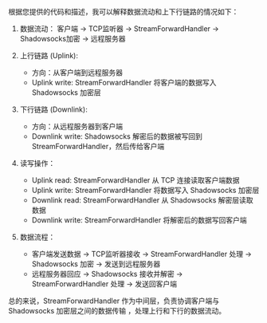 根据您提供的代码和描述，我可以解释数据流动和上下行链路的情况如下：

1. 数据流动：
   客户端 -> TCP监听器 -> StreamForwardHandler -> Shadowsocks加密 -> 远程服务器

2. 上行链路 (Uplink):
   - 方向：从客户端到远程服务器
   - Uplink write: StreamForwardHandler 将客户端的数据写入 Shadowsocks 加密层

3. 下行链路 (Downlink):
   - 方向：从远程服务器到客户端
   - Downlink write: Shadowsocks 解密后的数据被写回到 StreamForwardHandler，然后传给客户端

4. 读写操作：
   - Uplink read: StreamForwardHandler 从 TCP 连接读取客户端数据
   - Uplink write: StreamForwardHandler 将数据写入 Shadowsocks 加密层
   - Downlink read: StreamForwardHandler 从 Shadowsocks 解密层读取数据
   - Downlink write: StreamForwardHandler 将解密后的数据写回客户端

5. 数据流程：
   - 客户端发送数据 -> TCP监听器接收 -> StreamForwardHandler 处理
   -> Shadowsocks 加密 -> 发送到远程服务器
   - 远程服务器回应 -> Shadowsocks 接收并解密 -> StreamForwardHandler 处理
   -> 发送回客户端

总的来说，StreamForwardHandler 作为中间层，负责协调客户端与 Shadowsocks 加密层之间的数据传输 ，处理上行和下行的数据流动。
